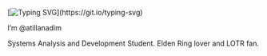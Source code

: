 [![Typing SVG](https://readme-typing-svg.herokuapp.com?color=%2336BCF7&lines=Hello+world%2C+welcome+to+my+profile.)](https://git.io/typing-svg)

I’m @atillanadim

Systems Analysis and Development Student. Elden Ring lover and LOTR fan. 
